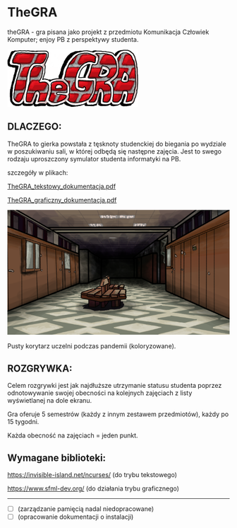 # TheGRA

theGRA - gra pisana jako projekt z przedmiotu Komunikacja Człowiek Komputer; enjoy PB z perspektywy studenta.

![](files/logo.png)

## DLACZEGO:

TheGRA to gierka powstała z tęsknoty studenckiej do biegania po wydziale w poszukiwaniu sali, w której odbędą się następne zajęcia. Jest to swego rodzaju uproszczony symulator studenta informatyki na PB.


szczegóły w plikach:

[TheGRA_tekstowy_dokumentacja.pdf](TheGRA_tekstowy_dokumentacja.pdf)

[TheGRA_graficzny_dokumentacja.pdf](TheGRA_graficzny_dokumentacja.pdf)

![](files/background_photo.png)

Pusty korytarz uczelni podczas pandemii (koloryzowane).

## ROZGRYWKA:

Celem rozgrywki jest jak najdłuższe utrzymanie statusu studenta poprzez odnotowywanie
swojej obecności na kolejnych zajęciach z listy wyświetlanej na dole ekranu. 

Gra oferuje 5 semestrów (każdy z innym zestawem przedmiotów), każdy po 15 tygodni.

Każda obecność na zajęciach = jeden punkt.

## Wymagane biblioteki: 

https://invisible-island.net/ncurses/ (do trybu tekstowego)

https://www.sfml-dev.org/ (do działania trybu graficznego)

------------------

- [ ] (zarządzanie pamięcią nadal niedopracowane)
- [ ] (opracowanie dokumentacji o instalacji)
